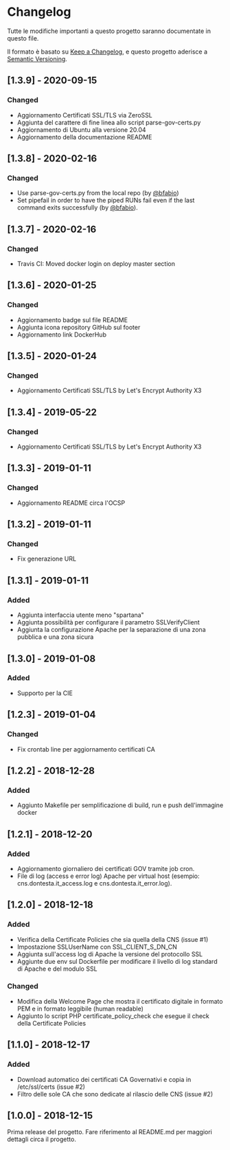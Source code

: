 # Changelog
Tutte le modifiche importanti a questo progetto saranno documentate in questo file.

Il formato è basato su [Keep a Changelog](https://keepachangelog.com/en/1.0.0/),
e questo progetto aderisce a [Semantic Versioning](https://semver.org/spec/v2.0.0.html).

## [1.3.9] - 2020-09-15
### Changed
- Aggiornamento Certificati SSL/TLS via ZeroSSL
- Aggiunta del carattere di fine linea allo script parse-gov-certs.py
- Aggiornamento di Ubuntu alla versione 20.04 
- Aggiornamento della documentazione README

## [1.3.8] - 2020-02-16
### Changed
- Use parse-gov-certs.py from the local repo (by [@bfabio](https://github.com/bfabio))
- Set pipefail in order to have the piped RUNs fail even if the
last command exits successfully (by [@bfabio](https://github.com/bfabio)). 

## [1.3.7] - 2020-02-16
### Changed
- Travis CI: Moved docker login on deploy master section 

## [1.3.6] - 2020-01-25
### Changed
- Aggiornamento badge sul file README
- Aggiunta icona repository GitHub sul footer
- Aggiornamento link DockerHub

## [1.3.5] - 2020-01-24
### Changed
- Aggiornamento Certificati SSL/TLS by Let's Encrypt Authority X3

## [1.3.4] - 2019-05-22
### Changed
- Aggiornamento Certificati SSL/TLS by Let's Encrypt Authority X3

## [1.3.3] - 2019-01-11
### Changed
- Aggiornamento README circa l'OCSP

## [1.3.2] - 2019-01-11
### Changed
- Fix generazione URL

## [1.3.1] - 2019-01-11
### Added
- Aggiunta interfaccia utente meno "spartana"
- Aggiunta possibilità per configurare il parametro SSLVerifyClient
- Aggiunta la configurazione Apache per la separazione di una zona pubblica e una zona sicura

## [1.3.0] - 2019-01-08
### Added
- Supporto per la CIE

## [1.2.3] - 2019-01-04
### Changed
- Fix crontab line per aggiornamento certificati CA

## [1.2.2] - 2018-12-28
### Added
- Aggiunto Makefile per semplificazione di build, run e push dell'immagine docker

## [1.2.1] - 2018-12-20
### Added
- Aggiornamento giornaliero dei certificati GOV tramite job cron.
- File di log (access e error log) Apache per virtual host (esempio: cns.dontesta.it_access.log e cns.dontesta.it_error.log).

## [1.2.0] - 2018-12-18
### Added
- Verifica della Certificate Policies che sia quella della CNS (issue #1)
- Impostazione SSLUserName con SSL_CLIENT_S_DN_CN
- Aggiunta sull'access log di Apache la versione del protocollo SSL
- Aggiunte due env sul Dockerfile per modificare il livello di log standard di Apache e del modulo SSL

### Changed
- Modifica della Welcome Page che mostra il certificato digitale in formato PEM e in formato leggibile (human readable)
- Aggiunto lo script PHP certificate_policy_check che esegue il check della Certificate Policies

## [1.1.0] - 2018-12-17
### Added
- Download automatico dei certificati CA Governativi e copia in /etc/ssl/certs (issue #2)
- Filtro delle sole CA che sono dedicate al rilascio delle CNS (issue #2)

## [1.0.0] - 2018-12-15
Prima release del progetto. Fare riferimento al README.md per maggiori dettagli
circa il progetto.
